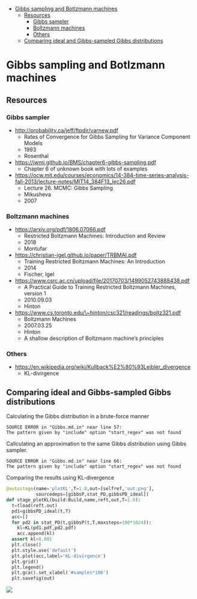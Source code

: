 -   [Gibbs sampling and Botlzmann
    machines](#gibbs-sampling-and-botlzmann-machines)
    -   [Resources](#resources)
        -   [Gibbs sampler](#gibbs-sampler)
        -   [Boltzmann machines](#boltzmann-machines)
        -   [Others](#others)
    -   [Comparing ideal and Gibbs-sampled Gibbs
        distributions](#comparing-ideal-and-gibbs-sampled-gibbs-distributions)

# Gibbs sampling and Botlzmann machines

## Resources

### Gibbs sampler

-   http://probability.ca/jeff/ftpdir/varnew.pdf
    -   Rates of Convergence for Gibbs Sampling for Variance Component
        Models
    -   1993
    -   Rosenthal
-   https://jwmi.github.io/BMS/chapter6-gibbs-sampling.pdf
    -   Chapter 6 of unknown book with lots of examples
-   https://ocw.mit.edu/courses/economics/14-384-time-series-analysis-fall-2013/lecture-notes/MIT14_384F13_lec26.pdf
    -   Lecture 26. MCMC: Gibbs Sampling
    -   Mikusheva
    -   2007

### Boltzmann machines

-   https://arxiv.org/pdf/1806.07066.pdf
    -   Restricted Boltzmann Machines: Introduction and Review
    -   2018
    -   Montufar
-   https://christian-igel.github.io/paper/TRBMAI.pdf
    -   Training Restricted Boltzmann Machines: An Introduction
    -   2014
    -   Fischer, Igel
-   https://www.csrc.ac.cn/upload/file/20170703/1499052743888438.pdf
    -   A Practical Guide to Training Restricted Boltzmann Machines,
        version 1
    -   2010.09.03
    -   Hinton
-   https://www.cs.toronto.edu/\~hinton/csc321/readings/boltz321.pdf
    -   Boltzmann Machines
    -   2007.03.25
    -   Hinton
    -   A shallow description of Boltzmann machine’s principles

### Others

-   https://en.wikipedia.org/wiki/Kullback%E2%80%93Leibler_divergence
    -   KL-divirgence

## Comparing ideal and Gibbs-sampled Gibbs distributions

Calculating the Gibbs distribution in a brute-force manner

``` sourceError
SOURCE ERROR in "Gibbs.md.in" near line 57:
The pattern given by "include" option "start_regex" was not found
```

Callculating an approximation to the same Gibbs distribution using Gibbs
sampler.

``` sourceError
SOURCE ERROR in "Gibbs.md.in" near line 66:
The pattern given by "include" option "start_regex" was not found
```

Comparing the results using KL-divergence

``` python
@autostage(name='plotKL',T=1.0,out=[selfref,'out.png'],
           sourcedeps=[gibbsP,stat_PD,gibbsPD_ideal])
def stage_plotKL(build:Build,name,reft,out,T=1.0):
  t=tload(reft.out)
  pd1=gibbsPD_ideal(t,T)
  acc=[]
  for pd2 in stat_PD(t,gibbsP(t,T,maxsteps=100*1024)):
    kl=KL(pd1.pdf,pd2.pdf)
    acc.append(kl)
  assert kl<0.001
  plt.close()
  plt.style.use('default')
  plt.plot(acc,label='KL-divirgence')
  plt.grid()
  plt.legend()
  plt.gca().set_xlabel('#samples*100')
  plt.savefig(out)
```

![](img/1722861879644937861.png)
